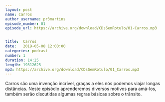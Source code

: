 ```yaml
---
layout: post
name: Carros
author_username: pr3martins
episode_number: 01
episode_url: https://archive.org/download/CDsSemRotulo/01-Carros.mp3


title:  Carros
date:   2019-05-08 12:00:00
categories: podcast
number: 1
duration: 14:25
length: 19312625
mp3: https://archive.org/download/CDsSemRotulo/01_Carros.mp3
---
```


Carros são uma invenção incrível, graças a eles nós podemos viajar longas distâncias. Neste episódio aprenderemos diversos motivos para amá-los, também serão discutidas algumas regras básicas sobre o trânsito.
